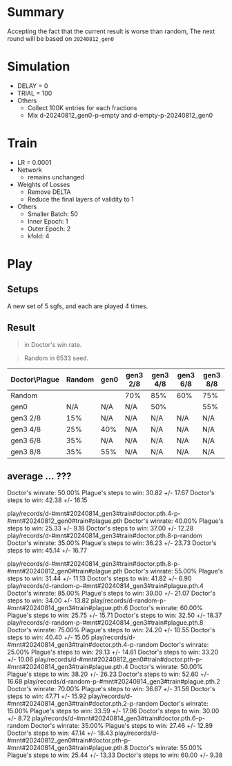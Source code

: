 
# Summary

Accepting the fact that the current result is worse than random,
The next round will be based on `20240812_gen0`

# Simulation

* DELAY = 0
* TRIAL = 100
* Others
  * Collect 100K entries for each fractions
  * Mix d-20240812_gen0-p-empty and d-empty-p-20240812_gen0

# Train

* LR = 0.0001
* Network
  * remains unchanged
* Weights of Losses
  * Remove DELTA
  * Reduce the final layers of validity to 1
* Others
  * Smaller Batch: 50
  * Inner Epoch: 1
  * Outer Epoch: 2
  * kfold: 4

# Play

## Setups

A new set of 5 sgfs, and each are played 4 times.

## Result

> in Doctor's win rate.

> Random in 6533 seed.

| Doctor\Plague | Random | gen0 | gen3 2/8 | gen3 4/8 | gen3 6/8 | gen3 8/8 |
| ------------- | ------ | ---- | -------- | -------- | -------- | -------- | 
| Random        |        |      | 70%      | 85%      | 60%      | 75%      |
| gen0          | N/A    | N/A  | N/A      | 50%      |          | 55%      |
| gen3 2/8      | 15%    | N/A  | N/A      | N/A      | N/A      | N/A      | 
| gen3 4/8      | 25%    | 40%  | N/A      | N/A      | N/A      | N/A      | 
| gen3 6/8      | 35%    | N/A  | N/A      | N/A      | N/A      | N/A      | 
| gen3 8/8      | 35%    | 55%  | N/A      | N/A      | N/A      | N/A      | 

## average ... ???

Doctor's winrate: 50.00%
Plague's steps to win: 30.82 +/- 17.67
Doctor's steps to win: 42.38 +/- 16.15

play/records/d-#mnt#20240814_gen3#train#doctor.pth.4-p-#mnt#20240812_gen0#train#plague.pth
Doctor's winrate: 40.00%
Plague's steps to win: 25.33 +/- 9.18
Doctor's steps to win: 37.00 +/- 12.28
play/records/d-#mnt#20240814_gen3#train#doctor.pth.8-p-random
Doctor's winrate: 35.00%
Plague's steps to win: 36.23 +/- 23.73
Doctor's steps to win: 45.14 +/- 16.77

play/records/d-#mnt#20240814_gen3#train#doctor.pth.8-p-#mnt#20240812_gen0#train#plague.pth
Doctor's winrate: 55.00%
Plague's steps to win: 31.44 +/- 11.13
Doctor's steps to win: 41.82 +/- 6.90
play/records/d-random-p-#mnt#20240814_gen3#train#plague.pth.4
Doctor's winrate: 85.00%
Plague's steps to win: 39.00 +/- 21.07
Doctor's steps to win: 34.00 +/- 13.82
play/records/d-random-p-#mnt#20240814_gen3#train#plague.pth.6
Doctor's winrate: 60.00%
Plague's steps to win: 25.75 +/- 15.71
Doctor's steps to win: 32.50 +/- 18.37
play/records/d-random-p-#mnt#20240814_gen3#train#plague.pth.8
Doctor's winrate: 75.00%
Plague's steps to win: 24.20 +/- 10.55
Doctor's steps to win: 40.40 +/- 15.05
play/records/d-#mnt#20240814_gen3#train#doctor.pth.4-p-random
Doctor's winrate: 25.00%
Plague's steps to win: 29.13 +/- 14.61
Doctor's steps to win: 33.20 +/- 10.06
play/records/d-#mnt#20240812_gen0#train#doctor.pth-p-#mnt#20240814_gen3#train#plague.pth.4
Doctor's winrate: 50.00%
Plague's steps to win: 38.20 +/- 26.23
Doctor's steps to win: 52.60 +/- 16.68
play/records/d-random-p-#mnt#20240814_gen3#train#plague.pth.2
Doctor's winrate: 70.00%
Plague's steps to win: 36.67 +/- 31.56
Doctor's steps to win: 47.71 +/- 15.92
play/records/d-#mnt#20240814_gen3#train#doctor.pth.2-p-random
Doctor's winrate: 15.00%
Plague's steps to win: 33.59 +/- 17.96
Doctor's steps to win: 30.00 +/- 8.72
play/records/d-#mnt#20240814_gen3#train#doctor.pth.6-p-random
Doctor's winrate: 35.00%
Plague's steps to win: 27.46 +/- 12.89
Doctor's steps to win: 47.14 +/- 18.43
play/records/d-#mnt#20240812_gen0#train#doctor.pth-p-#mnt#20240814_gen3#train#plague.pth.8
Doctor's winrate: 55.00%
Plague's steps to win: 25.44 +/- 13.33
Doctor's steps to win: 60.00 +/- 9.38
